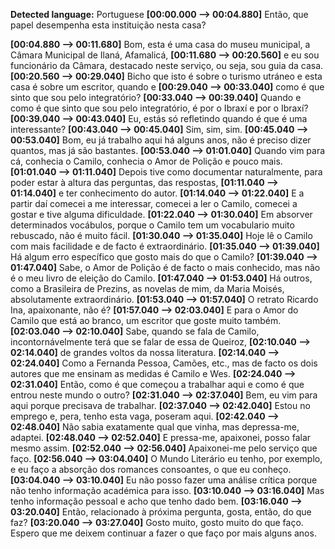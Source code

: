 **Detected language:** Portuguese
**[00:00.000 --> 00:04.880]**  Então, que papel desempenha esta instituição nesta casa?

**[00:04.880 --> 00:11.680]**  Bom, esta é uma casa do museu municipal, a Câmara Municipal de Ilaná, Afamalicá,
**[00:11.680 --> 00:20.560]**  e eu sou funcionário da Câmara, destacado neste serviço, ou seja, sou guia da casa.
**[00:20.560 --> 00:29.040]**  Bicho que isto é sobre o turismo utráneo e esta casa é sobre um escritor, quando e
**[00:29.040 --> 00:33.040]**  como é que sinto que sou pelo integratório?
**[00:33.040 --> 00:39.040]**  Quando e como é que sinto que sou pelo integratório, é por o Ibraxí e por o Ibraxí?
**[00:39.040 --> 00:43.040]**  Eu, estás só refletindo quando é que é uma interessante?
**[00:43.040 --> 00:45.040]**  Sim, sim, sim.
**[00:45.040 --> 00:53.040]** Bom, eu já trabalho aqui há alguns anos, não é preciso dizer quantos, mas já são bastantes.
**[00:53.040 --> 01:01.040]**  Quando vim para cá, conhecia o Camilo, conhecia o Amor de Polição e pouco mais.
**[01:01.040 --> 01:11.040]**  Depois tive como documentar naturalmente, para poder estar à altura das perguntas, das respostas,
**[01:11.040 --> 01:14.040]**  e ter conhecimento do autor.
**[01:14.040 --> 01:22.040]**  E a partir daí comecei a me interessar, comecei a ler o Camilo, comecei a gostar e tive alguma dificuldade.
**[01:22.040 --> 01:30.040]**  Em absorver determinados vocábulos, porque o Camilo tem um vocabulario muito rebuscado, não é muito fácil.
**[01:30.040 --> 01:35.040]**  Hoje lê o Camilo com mais facilidade e de facto é extraordinário.
**[01:35.040 --> 01:39.040]**  Há algum erro específico que gosto mais do que o Camilo?
**[01:39.040 --> 01:47.040]**  Sabe, o Amor de Polição é de facto o mais conhecido, mas não é o meu livro de eleição do Camilo.
**[01:47.040 --> 01:53.040]**  Há outros, como a Brasileira de Prezins, as novelas de mim, da Maria Moisés, absolutamente extraordinário.
**[01:53.040 --> 01:57.040]**  O retrato Ricardo Ina, apaixonante, não é?
**[01:57.040 --> 02:03.040]**  E para o Amor do Camilo que está ao branco, um escritor que goste muito também.
**[02:03.040 --> 02:10.040]**  Sabe, quando se fala de Camilo, incontornávelmente terá que se falar de essa de Queiroz,
**[02:10.040 --> 02:14.040]**  de grandes voltos da nossa literatura.
**[02:14.040 --> 02:24.040]**  Como a Fernanda Pessoa, Camões, etc., mas de facto os dois autores que me ensinam as medidas é Camilo e Wes.
**[02:24.040 --> 02:31.040]**  Então, como é que começou a trabalhar aqui e como é que entrou neste mundo o outro?
**[02:31.040 --> 02:37.040]**  Bem, eu vim para aqui porque precisava de trabalhar.
**[02:37.040 --> 02:42.040]**  Estou no emprego e, pera, tenho esta vaga, poseram aqui.
**[02:42.040 --> 02:48.040]**  Não sabia exatamente qual que vinha, mas depressa-me, adaptei.
**[02:48.040 --> 02:52.040]**  E pressa-me, apaixonei, posso falar mesmo assim.
**[02:52.040 --> 02:56.040]**  Apaixonei-me pelo serviço que faço.
**[02:56.040 --> 03:04.040]**  O Mundo Literário eu tenho, por exemplo, e eu faço a absorção dos romances consoantes, o que eu conheço.
**[03:04.040 --> 03:10.040]**  Eu não posso fazer uma análise crítica porque não tenho informação académica para isso.
**[03:10.040 --> 03:16.040]**  Mas tenho informação pessoal e acho que tenho dado bem.
**[03:16.040 --> 03:20.040]**  Então, relacionado à próxima pergunta, gosta, então, do que faz?
**[03:20.040 --> 03:27.040]**  Gosto muito, gosto muito do que faço. Espero que me deixem continuar a fazer o que faço por mais alguns anos.
